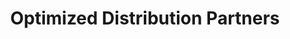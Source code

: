 ---
title: "Optimized Distribution Partners"
url: /commerce-city/optimized-distribution-partners/
shop: car parts
---